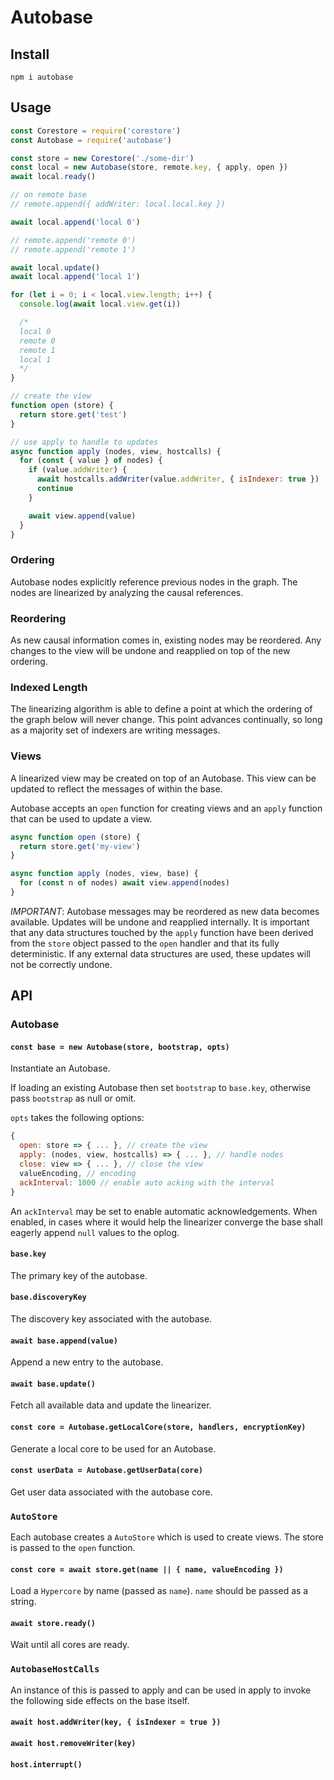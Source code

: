 # Autobase

## Install

`npm i autobase`

## Usage

```js
const Corestore = require('corestore')
const Autobase = require('autobase')

const store = new Corestore('./some-dir')
const local = new Autobase(store, remote.key, { apply, open })
await local.ready()

// on remote base
// remote.append({ addWriter: local.local.key })

await local.append('local 0')

// remote.append('remote 0')
// remote.append('remote 1')

await local.update()
await local.append('local 1')

for (let i = 0; i < local.view.length; i++) {
  console.log(await local.view.get(i))

  /*
  local 0
  remote 0
  remote 1
  local 1
  */
}

// create the view
function open (store) {
  return store.get('test')
}

// use apply to handle to updates
async function apply (nodes, view, hostcalls) {
  for (const { value } of nodes) {
    if (value.addWriter) {
      await hostcalls.addWriter(value.addWriter, { isIndexer: true })
      continue
    }

    await view.append(value)
  }
}
```

### Ordering

Autobase nodes explicitly reference previous nodes in the graph. The nodes are linearized by analyzing the causal references.

### Reordering

As new causal information comes in, existing nodes may be reordered. Any changes to the view will be undone and reapplied on top of the new ordering.

### Indexed Length

The linearizing algorithm is able to define a point at which the ordering of the graph below will never change. This point advances continually, so long as a majority set of indexers are writing messages.

### Views

A linearized view may be created on top of an Autobase. This view can be updated to reflect the messages of within the base.

Autobase accepts an `open` function for creating views and an `apply` function that can be used to update a view.

```js
async function open (store) {
  return store.get('my-view')
}
```

```js
async function apply (nodes, view, base) {
  for (const n of nodes) await view.append(nodes)
}
```

*IMPORTANT*: Autobase messages may be reordered as new data becomes available. Updates will be undone and reapplied internally. It is important that any data structures touched by the `apply` function have been derived from the `store` object passed to the `open` handler and that its fully deterministic. If any external data structures are used, these updates will not be correctly undone.

## API

### Autobase

#### `const base = new Autobase(store, bootstrap, opts)`

Instantiate an Autobase.

If loading an existing Autobase then set `bootstrap` to `base.key`, otherwise pass `bootstrap` as null or omit.

`opts` takes the following options:

```js
{
  open: store => { ... }, // create the view
  apply: (nodes, view, hostcalls) => { ... }, // handle nodes
  close: view => { ... }, // close the view
  valueEncoding, // encoding
  ackInterval: 1000 // enable auto acking with the interval
}
```

An `ackInterval` may be set to enable automatic acknowledgements. When enabled, in cases where it would help the linearizer converge the base shall eagerly append `null` values to the oplog.

#### `base.key`

The primary key of the autobase.

#### `base.discoveryKey`

The discovery key associated with the autobase.

#### `await base.append(value)`

Append a new entry to the autobase.

#### `await base.update()`

Fetch all available data and update the linearizer.

#### `const core = Autobase.getLocalCore(store, handlers, encryptionKey)`

Generate a local core to be used for an Autobase.

#### `const userData = Autobase.getUserData(core)`

Get user data associated with the autobase core.

### `AutoStore`

Each autobase creates a `AutoStore` which is used to create views. The store is passed to the `open` function.

#### `const core = await store.get(name || { name, valueEncoding })`

Load a `Hypercore` by name (passed as `name`). `name` should be passed as a string.

#### `await store.ready()`

Wait until all cores are ready.

### `AutobaseHostCalls`

An instance of this is passed to apply and can be used in apply to invoke the following side effects on the base itself.

#### `await host.addWriter(key, { isIndexer = true })`

#### `await host.removeWriter(key)`

#### `host.interrupt()`
